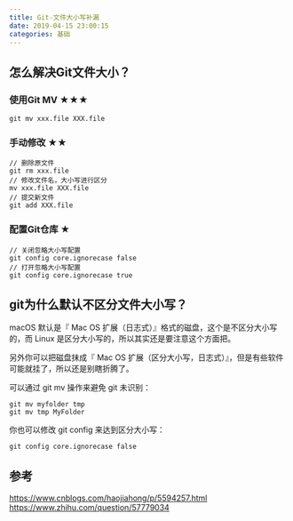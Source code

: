 ```yaml
---
title: Git-文件大小写补漏
date: 2019-04-15 23:00:15
categories: 基础
---
```


## 怎么解决Git文件大小？

### 使用Git MV ★★★

```shell
git mv xxx.file XXX.file
```

### 手动修改 ★★ 

```shell
// 删除原文件
git rm xxx.file
// 修改文件名，大小写进行区分
mv xxx.file XXX.file
// 提交新文件
git add XXX.file
```

### 配置Git仓库 ★ 

```shell
// 关闭忽略大小写配置
git config core.ignorecase false
// 打开忽略大小写配置
git config core.ignorecase true
```

## git为什么默认不区分文件大小写？

macOS 默认是『 Mac OS 扩展（日志式）』格式的磁盘，这个是不区分大小写的，而 Linux 是区分大小写的，所以其实还是要注意这个方面把。

另外你可以把磁盘抹成『 Mac OS 扩展（区分大小写，日志式）』，但是有些软件可能就挂了，所以还是别瞎折腾了。

可以通过 git mv 操作来避免 git 未识别：

```shell
git mv myfolder tmp
git mv tmp MyFolder
```

你也可以修改 git config 来达到区分大小写：

```shell
git config core.ignorecase false
```

## 参考
https://www.cnblogs.com/haojiahong/p/5594257.html
https://www.zhihu.com/question/57779034
